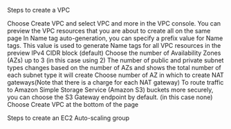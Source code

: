 Steps to create a VPC

Choose Create VPC and select VPC and more in the VPC console. You can preview the VPC resources that you are about to create all on the same page
In Name tag auto-generation, you can specify a prefix value for Name tags. This value is used to generate Name tags for all VPC resources in the preview
IPv4 CIDR block (default)
Choose the number of Availability Zones (AZs) up to 3 (in this case using 2)
The number of public and private subnet types changes based on the number of AZs and shows the total number of each subnet type it will create
Choose number of AZ in which to create NAT gateways(Note that there is a charge for each NAT gateway) 
To route traffic to Amazon Simple Storage Service (Amazon S3) buckets more securely, you can choose the S3 Gateway endpoint by default. (in this case none) 
Choose Create VPC at the bottom of the page


Steps to create an EC2 Auto-scaling group




